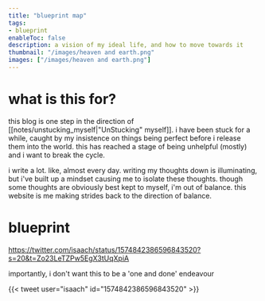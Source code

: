 ```yaml
---
title: "blueprint map"
tags:
- blueprint
enableToc: false
description: a vision of my ideal life, and how to move towards it 
thumbnail: "/images/heaven and earth.png"
images: ["/images/heaven and earth.png"]
---
```


# what is this for?
this blog is one step in the direction of [[notes/unstucking_myself|"UnStucking" myself]]. i have been stuck for a while, caught by my insistence on things being perfect before i release them into the world. this has reached a stage of being unhelpful (mostly) and i want to break the cycle. 

i write a lot. like, almost every day. writing my thoughts down is illuminating, but i've built up a mindset causing me to isolate these thoughts. though some thoughts are obviously best kept to myself, i'm out of balance. this website is me making strides back to the direction of balance.

# blueprint

https://twitter.com/isaach/status/1574842386596843520?s=20&t=Zo23LeTZPw5EgX3tUqXpiA

importantly, i don't want this to be a 'one and done' endeavour

{{< tweet user="isaach" id="1574842386596843520" >}}